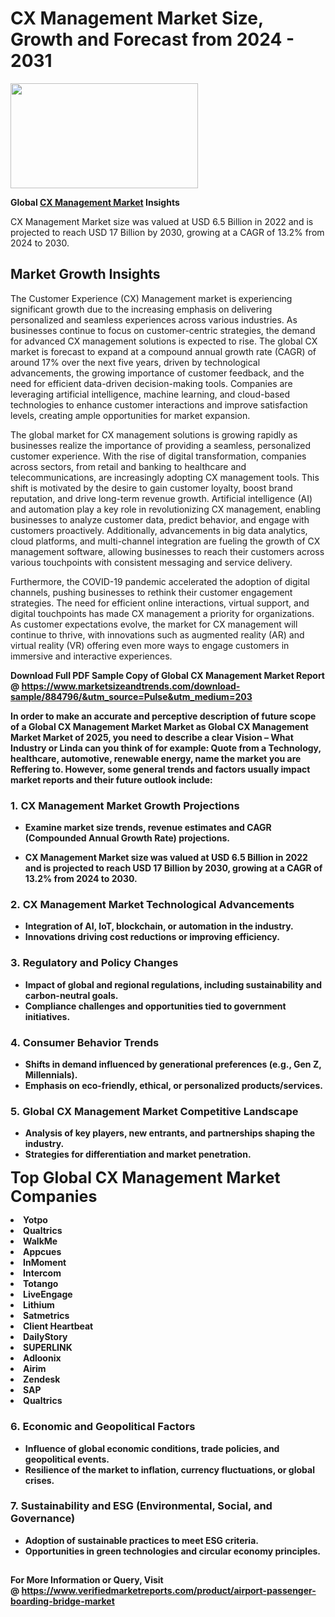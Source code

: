 <H1>CX Management Market Size, Growth and Forecast from 2024 - 2031</H1><img class="aligncenter size-medium wp-image-584254" src="https://thirdeyenews.in/wp-content/uploads/2024/09/Global-Market-Research-300x168.jpeg" alt="" width="300" height="168" /><p><strong>Global&nbsp;<a href="https://www.marketsizeandtrends.com/download-sample/884796/&amp;utm_source=Pulse&amp;utm_medium=203">CX Management Market</a> Insights</strong></p><p>CX Management Market size was valued at USD 6.5 Billion in 2022 and is projected to reach USD 17 Billion by 2030, growing at a CAGR of 13.2% from 2024 to 2030.</p><p><h2>Market Growth Insights</h2> <p>The Customer Experience (CX) Management market is experiencing significant growth due to the increasing emphasis on delivering personalized and seamless experiences across various industries. As businesses continue to focus on customer-centric strategies, the demand for advanced CX management solutions is expected to rise. The global CX market is forecast to expand at a compound annual growth rate (CAGR) of around 17% over the next five years, driven by technological advancements, the growing importance of customer feedback, and the need for efficient data-driven decision-making tools. Companies are leveraging artificial intelligence, machine learning, and cloud-based technologies to enhance customer interactions and improve satisfaction levels, creating ample opportunities for market expansion.</p> <p><strong></strong></p> <p>The global market for CX management solutions is growing rapidly as businesses realize the importance of providing a seamless, personalized customer experience. With the rise of digital transformation, companies across sectors, from retail and banking to healthcare and telecommunications, are increasingly adopting CX management tools. This shift is motivated by the desire to gain customer loyalty, boost brand reputation, and drive long-term revenue growth. Artificial intelligence (AI) and automation play a key role in revolutionizing CX management, enabling businesses to analyze customer data, predict behavior, and engage with customers proactively. Additionally, advancements in big data analytics, cloud platforms, and multi-channel integration are fueling the growth of CX management software, allowing businesses to reach their customers across various touchpoints with consistent messaging and service delivery.</p> <p>Furthermore, the COVID-19 pandemic accelerated the adoption of digital channels, pushing businesses to rethink their customer engagement strategies. The need for efficient online interactions, virtual support, and digital touchpoints has made CX management a priority for organizations. As customer expectations evolve, the market for CX management will continue to thrive, with innovations such as augmented reality (AR) and virtual reality (VR) offering even more ways to engage customers in immersive and interactive experiences.</p> <p><strong></p><p><span class=""><strong>Download Full PDF Sample Copy of Global CX Management Market Report</strong> @ <a href="https://www.marketsizeandtrends.com/download-sample/884796/&amp;utm_source=Pulse&amp;utm_medium=203" target="_blank">https://www.marketsizeandtrends.com/download-sample/884796/&amp;utm_source=Pulse&amp;utm_medium=203</a></span></p><p>In order to make an accurate and perceptive description of future scope of a Global&nbsp;CX Management Market Market as Global&nbsp;CX Management Market Market of 2025, you need to describe a clear Vision &ndash; What Industry or Linda can you think of for example: Quote from a Technology, healthcare, automotive, renewable energy, name the market you are Reffering to. However, some general trends and factors usually impact market reports and their future outlook include:</p><h3>1.&nbsp;<strong>CX Management Market Growth Projections</strong></h3><ul><li>Examine market size trends, revenue estimates and CAGR (Compounded Annual Growth Rate) projections.</li><li><p>CX Management Market size was valued at USD 6.5 Billion in 2022 and is projected to reach USD 17 Billion by 2030, growing at a CAGR of 13.2% from 2024 to 2030.</p></li></ul><h3>2.&nbsp;<strong>CX Management Market Technological Advancements</strong></h3><ul><li>Integration of AI, IoT, blockchain, or automation in the industry.</li><li>Innovations driving cost reductions or improving efficiency.</li></ul><h3>3.&nbsp;<strong>Regulatory and Policy Changes</strong></h3><ul><li>Impact of global and regional regulations, including sustainability and carbon-neutral goals.</li><li>Compliance challenges and opportunities tied to government initiatives.</li></ul><h3>4.&nbsp;<strong>Consumer Behavior Trends</strong></h3><ul><li>Shifts in demand influenced by generational preferences (e.g., Gen Z, Millennials).</li><li>Emphasis on eco-friendly, ethical, or personalized products/services.</li></ul><h3>5.&nbsp;<strong>Global CX Management Market Competitive Landscape</strong></h3><ul><li>Analysis of key players, new entrants, and partnerships shaping the industry.</li><li>Strategies for differentiation and market penetration.</li></ul><p data-pm-slice="1 1 []"><span style="color: inherit; font-family: inherit; font-size: 25px;">Top Global CX Management Market Companies</span></p><div class="" data-test-id=""><p><li>Yotpo</li><li> Qualtrics</li><li> WalkMe</li><li> Appcues</li><li> InMoment</li><li> Intercom</li><li> Totango</li><li> LiveEngage</li><li> Lithium</li><li> Satmetrics</li><li> Client Heartbeat</li><li> DailyStory</li><li> SUPERLINK</li><li> Adloonix</li><li> Airim</li><li> Zendesk</li><li> SAP</li><li> Qualtrics</li></p></div><h3>6.&nbsp;<strong>Economic and Geopolitical Factors</strong></h3><ul><li>Influence of global economic conditions, trade policies, and geopolitical events.</li><li>Resilience of the market to inflation, currency fluctuations, or global crises.</li></ul><h3>7.&nbsp;<strong>Sustainability and ESG (Environmental, Social, and Governance)</strong></h3><ul><li>Adoption of sustainable practices to meet ESG criteria.</li><li>Opportunities in green technologies and circular economy principles.</li></ul><h2><strong style="font-size: 14px;">For More Information or Query, Visit @&nbsp;</strong><a style="background-color: #ffffff; font-size: 14px;" href="https://www.marketsizeandtrends.com/report/cx-management-market/" target="_blank">https://www.verifiedmarketreports.com/product/airport-passenger-boarding-bridge-market</a></h2>
